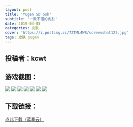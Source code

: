 ```yaml
---
layout: post
title: 'Yugen SD osk'
subtitle: '一款不错的皮肤'
date: 2019-04-05
categories: 皮肤
cover: 'https://i.postimg.cc/7ZTML4WB/screenshot125.jpg'
tags: 皮肤 yugen
---
```


## 投稿者：kcwt

## 游戏截图：

<img src="https://i.postimg.cc/Sx5TZVwP/screenshot120.jpg">

<img src="https://i.postimg.cc/rs8QdHrD/screenshot121.jpg">

<img src="https://i.postimg.cc/7Ytm6mYL/screenshot122.jpg">


<img src="https://i.postimg.cc/qvtQCyzx/screenshot123.jpg">


<img src="https://i.postimg.cc/KYBN0b7K/screenshot124.jpg">

<img src="https://i.postimg.cc/7ZTML4WB/screenshot125.jpg">

<img src="https://i.postimg.cc/s2YYpcy7/screenshot126.jpg">


## 下载链接：

[点此下载（蓝奏云）](https://www.lanzous.com/i3o18ja)